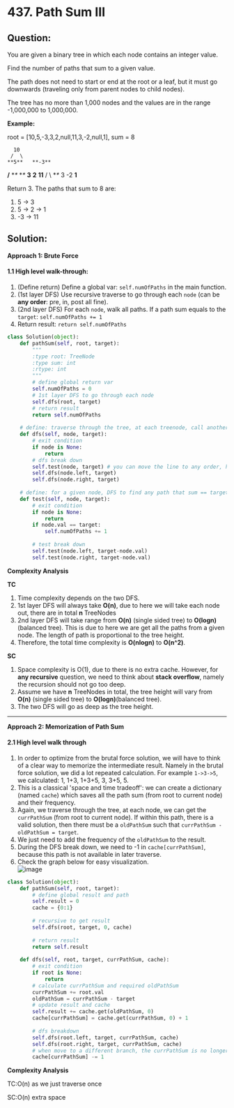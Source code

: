 
  

# 437. Path Sum III

  

  

## Question:


You are given a binary tree in which each node contains an integer value.

Find the number of paths that sum to a given value.

The path does not need to start or end at the root or a leaf, but it must go downwards (traveling only from parent nodes to child nodes).

The tree has no more than 1,000 nodes and the values are in the range -1,000,000 to 1,000,000.

**Example:**

root = [10,5,-3,3,2,null,11,3,-2,null,1], sum = 8

      10
     /  \
    **5**   **-3**
   **/** **\**    **\**
  **3**   **2**   **11**
 / \   **\**
3  -2   **1**

Return 3. The paths that sum to 8 are:

1.  5 -> 3
2.  5 -> 2 -> 1
3. -3 -> 11
## Solution:
**Approach 1: Brute Force**

#### 1.1 High level walk-through:

1.  (Define return) Define a global var:  `self.numOfPaths`  in the main function.
2.  (1st layer DFS) Use recursive traverse to go through each  `node`  (can be  **any order**: pre, in, post all fine).
3.  (2nd layer DFS) For each  `node`, walk all paths. If a path sum equals to the  `target`:  `self.numOfPaths += 1`
4.  Return result:  `return self.numOfPaths`


```python
class Solution(object):
    def pathSum(self, root, target):
        """
        :type root: TreeNode
        :type sum: int
        :rtype: int
        """
        # define global return var
        self.numOfPaths = 0
        # 1st layer DFS to go through each node
        self.dfs(root, target)
        # return result
        return self.numOfPaths
    
    # define: traverse through the tree, at each treenode, call another DFS to test if a path sum include the answer
    def dfs(self, node, target):
        # exit condition
        if node is None:
            return 
        # dfs break down 
        self.test(node, target) # you can move the line to any order, here is pre-order
        self.dfs(node.left, target)
        self.dfs(node.right, target)
        
    # define: for a given node, DFS to find any path that sum == target, if find self.numOfPaths += 1
    def test(self, node, target):
        # exit condition
        if node is None:
            return
        if node.val == target:
            self.numOfPaths += 1
            
        # test break down
        self.test(node.left, target-node.val)
        self.test(node.right, target-node.val)

```

**Complexity Analysis**

**TC**

1.  Time complexity depends on the two DFS.
2.  1st layer DFS will always take  **O(n)**, due to here we will take each node out, there are in total  **n**  TreeNodes
3.  2nd layer DFS will take range from  **O(n)**  (single sided tree) to  **O(logn)**(balanced tree). This is due to here we are get all the paths from a given node. The length of path is proportional to the tree height.
4.  Therefore, the total time complexity is  **O(nlogn)**  to  **O(n^2)**.

**SC**

1.  Space complexity is O(1), due to there is no extra cache. However, for  **any recursive**  question, we need to think about  **stack overflow**, namely the recursion should not go too deep.
2.  Assume we have  **n**  TreeNodes in total, the tree height will vary from  **O(n)**  (single sided tree) to  **O(logn)**(balanced tree).
3.  The two DFS will go as deep as the tree height.

---

**Approach 2: Memorization of Path Sum**

#### 2.1 High level walk through

1.  In order to optimize from the brutal force solution, we will have to think of a clear way to memorize the intermediate result. Namely in the brutal force solution, we did a lot repeated calculation. For example  `1->3->5`, we calculated: 1, 1+3, 1+3+5, 3, 3+5, 5.
2.  This is a classical 'space and time tradeoff': we can create a dictionary (named  `cache`) which saves all the path sum (from root to current node) and their frequency.
3.  Again, we traverse through the tree, at each node, we can get the  `currPathSum`  (from root to current node). If within this path, there is a valid solution, then there must be a  `oldPathSum`  such that  `currPathSum - oldPathSum = target`.
4.  We just need to add the frequency of the  `oldPathSum`  to the result.
5.  During the DFS break down, we need to -1 in  `cache[currPathSum]`, because this path is not available in later traverse.
6.  Check the graph below for easy visualization.  
    ![image](https://s3-lc-upload.s3.amazonaws.com/users/wonderlives/image_1529701359.png)




```python
class Solution(object):
    def pathSum(self, root, target):
        # define global result and path
        self.result = 0
        cache = {0:1}
        
        # recursive to get result
        self.dfs(root, target, 0, cache)
        
        # return result
        return self.result
    
    def dfs(self, root, target, currPathSum, cache):
        # exit condition
        if root is None:
            return  
        # calculate currPathSum and required oldPathSum
        currPathSum += root.val
        oldPathSum = currPathSum - target
        # update result and cache
        self.result += cache.get(oldPathSum, 0)
        cache[currPathSum] = cache.get(currPathSum, 0) + 1
        
        # dfs breakdown
        self.dfs(root.left, target, currPathSum, cache)
        self.dfs(root.right, target, currPathSum, cache)
        # when move to a different branch, the currPathSum is no longer available, hence remove one. 
        cache[currPathSum] -= 1
```
  

**Complexity Analysis**

TC:O(n) as we just traverse once
  

SC:O(n) extra space
